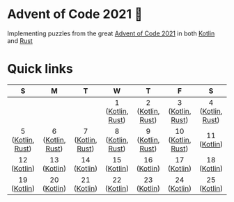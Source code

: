 # Advent of Code 2021 🎅

Implementing puzzles from the great [Advent of Code 2021](https://adventofcode.com/) in both [Kotlin](https://kotlinlang.org/) and [Rust](https://www.rust-lang.org/)

# Quick links

| S | M | T | W | T | F | S |
|:-:|:-:|:-:|:-:|:-:|:-:|:-:|
| | | | 1 ([Kotlin](kotlin/src/main/kotlin/com/github/jntakpe/aoc2021/days/day1), [Rust](rust/src/bin/day1.rs)) | 2 ([Kotlin](kotlin/src/main/kotlin/com/github/jntakpe/aoc2021/days/day2), [Rust](rust/src/bin/day2.rs))| 3 ([Kotlin](kotlin/src/main/kotlin/com/github/jntakpe/aoc2021/days/day3), [Rust](rust/src/bin/day3.rs)) | 4 ([Kotlin](kotlin/src/main/kotlin/com/github/jntakpe/aoc2021/days/day4), [Rust](rust/src/bin/day4.rs)) |
| 5 ([Kotlin](kotlin/src/main/kotlin/com/github/jntakpe/aoc2021/days/day5), [Rust](rust/src/bin/day5.rs)) | 6 ([Kotlin](kotlin/src/main/kotlin/com/github/jntakpe/aoc2021/days/day6), [Rust](rust/src/bin/day6.rs)) | 7 ([Kotlin](kotlin/src/main/kotlin/com/github/jntakpe/aoc2021/days/day7), [Rust](rust/src/bin/day7.rs)) | 8 ([Kotlin](kotlin/src/main/kotlin/com/github/jntakpe/aoc2021/days/day8), [Rust](rust/src/bin/day8.rs))| 9 ([Kotlin](kotlin/src/main/kotlin/com/github/jntakpe/aoc2021/days/day9), [Rust](rust/src/bin/day9.rs)) | 10 ([Kotlin](kotlin/src/main/kotlin/com/github/jntakpe/aoc2021/days/day10), [Rust](rust/src/bin/day10.rs))| 11 ([Kotlin](kotlin/src/main/kotlin/com/github/jntakpe/aoc2021/days/day11))|
| 12 ([Kotlin](kotlin/src/main/kotlin/com/github/jntakpe/aoc2021/days/day12))| 13 ([Kotlin](kotlin/src/main/kotlin/com/github/jntakpe/aoc2021/days/day13))| 14 ([Kotlin](kotlin/src/main/kotlin/com/github/jntakpe/aoc2021/days/day14)) | 15 ([Kotlin](kotlin/src/main/kotlin/com/github/jntakpe/aoc2021/days/day15)) | 16 ([Kotlin](kotlin/src/main/kotlin/com/github/jntakpe/aoc2021/days/day16)) | 17 ([Kotlin](kotlin/src/main/kotlin/com/github/jntakpe/aoc2021/days/day17)) | 18 ([Kotlin](kotlin/src/main/kotlin/com/github/jntakpe/aoc2021/days/day18))| 
| 19 ([Kotlin](kotlin/src/main/kotlin/com/github/jntakpe/aoc2021/days/day19))| 20 ([Kotlin](kotlin/src/main/kotlin/com/github/jntakpe/aoc2021/days/day20))| 21 ([Kotlin](kotlin/src/main/kotlin/com/github/jntakpe/aoc2021/days/day21))| 22 ([Kotlin](kotlin/src/main/kotlin/com/github/jntakpe/aoc2021/days/day22))| 23 ([Kotlin](kotlin/src/main/kotlin/com/github/jntakpe/aoc2021/days/day23))| 24 ([Kotlin](kotlin/src/main/kotlin/com/github/jntakpe/aoc2021/days/day24))| 25 ([Kotlin](kotlin/src/main/kotlin/com/github/jntakpe/aoc2021/days/day25))|
